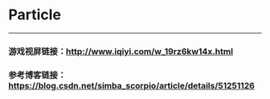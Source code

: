 # Particle

--------------------

### 游戏视屏链接：http://www.iqiyi.com/w_19rz6kw14x.html
### 参考博客链接：https://blog.csdn.net/simba_scorpio/article/details/51251126
